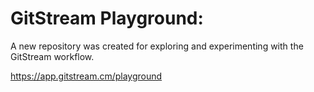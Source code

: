 # GitStream Playground:

A new repository was created for exploring and experimenting with the GitStream workflow.

https://app.gitstream.cm/playground

